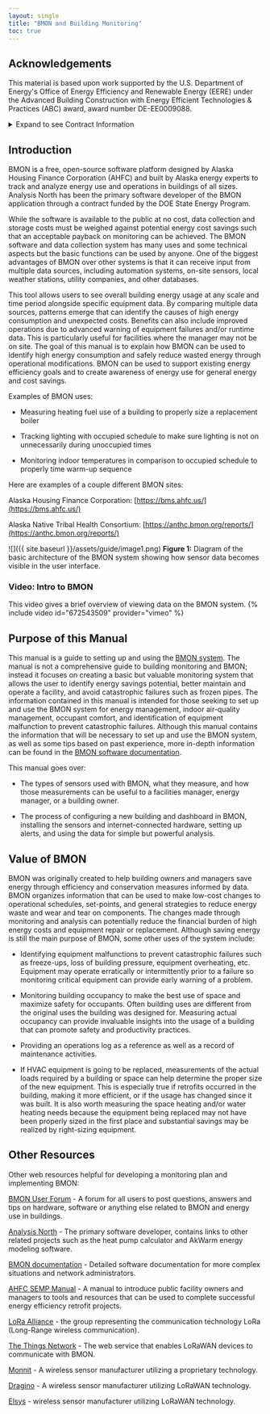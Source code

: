 ```yaml
---
layout: single
title: "BMON and Building Monitoring"
toc: true
---
```


## Acknowledgements

This material is based upon work supported by the U.S. Department of
Energy\'s Office of Energy Efficiency and Renewable Energy (EERE) under
the Advanced Building Construction with Energy Efficient Technologies &
Practices (ABC) award, award number DE-EE0009088.

<details markdown="1">
<summary>Expand to see Contract Information</summary>

This manual was created under a contract with Analysis North over the
Alaska state fiscal years 2021 and 2022. Many thanks to Ben Loeffler
(Loeffler Engineering) for editing this manual.

This is the text used to create this section:

    <details markdown="1">
    <summary>Contract Information</summary>

    This manual was created under a contract with Analysis North
    over the Alaska state fiscal years 2021 and 2022. Many thanks
    to Ben Loeffler (Loeffler Engineering) for editing this manual.
    </details>

The blank line after the `<summary>` line is needed.

</details>

## Introduction

BMON is a free, open-source software platform designed by Alaska Housing
Finance Corporation (AHFC) and built by Alaska energy experts to track
and analyze energy use and operations in buildings of all sizes.
Analysis North has been the primary software developer of the BMON
application through a contract funded by the DOE State Energy Program.

While the software is available to the public at no cost, data
collection and storage costs must be weighed against potential energy
cost savings such that an acceptable payback on monitoring can be
achieved. The BMON software and data collection system has many uses and
some technical aspects but the basic functions can be used by anyone.
One of the biggest advantages of BMON over other systems is that it can
receive input from multiple data sources, including automation systems,
on-site sensors, local weather stations, utility companies, and other
databases.

This tool allows users to see overall building energy usage at any scale
and time period alongside specific equipment data. By comparing multiple
data sources, patterns emerge that can identify the causes of high
energy consumption and unexpected costs. Benefits can also include
improved operations due to advanced warning of equipment failures and/or
runtime data. This is particularly useful for facilities where the
manager may not be on site. The goal of this manual is to explain how
BMON can be used to identify high energy consumption and safely reduce
wasted energy through operational modifications. BMON can be used to
support existing energy efficiency goals and to create awareness of
energy use for general energy and cost savings.

Examples of BMON uses:

-   Measuring heating fuel use of a building to properly size a replacement boiler

-   Tracking lighting with occupied schedule to make sure lighting is not on unnecessarily during unoccupied times

-   Monitoring indoor temperatures in comparison to occupied schedule to properly time warm-up sequence

Here are examples of a couple different BMON sites:

Alaska Housing Finance Corporation:
[https://bms.ahfc.us/](https://bms.ahfc.us/)

Alaska Native Tribal Health Consortium:
[https://anthc.bmon.org/reports/](https://anthc.bmon.org/reports/)

![]({{ site.baseurl }}/assets/guide/image1.png)
**Figure 1:** Diagram of the basic architecture of the BMON system showing how sensor data becomes visible in the user interface.

### Video: Intro to BMON
This video gives a brief overview of viewing data on the BMON system.
{% include video id="672543509" provider="vimeo" %}

## Purpose of this Manual

This manual is a guide to setting up and using the [BMON
system](https://bms.ahfc.us/reports/?select_org=0&select_group=0&select_bldg=2&select_chart=0&select_sensor=680).
The manual is not a comprehensive guide to building monitoring and BMON;
instead it focuses on creating a basic but valuable monitoring system
that allows the user to identify energy savings potential, better
maintain and operate a facility, and avoid catastrophic failures such as
frozen pipes. The information contained in this manual is intended for
those seeking to set up and use the BMON system for energy management,
indoor air-quality management, occupant comfort, and identification of
equipment malfunction to prevent catastrophic failures. Although this
manual contains the information that will be necessary to set up and use
the BMON system, as well as some tips based on past experience, more
in-depth information can be found in the [BMON software
documentation](https://bmon-documentation.readthedocs.io/en/latest/user-introduction.html).

This manual goes over:

- The types of sensors used with BMON, what they measure, and how those measurements can be useful to a facilities manager, energy manager, or a building owner.

- The process of configuring a new building and dashboard in BMON, installing the sensors and internet-connected hardware, setting up alerts, and using the data for simple but powerful analysis.

## Value of BMON

BMON was originally created to help building owners and managers save
energy through efficiency and conservation measures informed by data.
BMON organizes information that can be used to make low-cost changes to
operational schedules, set-points, and general strategies to reduce
energy waste and wear and tear on components. The changes made through
monitoring and analysis can potentially reduce the financial burden of
high energy costs and equipment repair or replacement. Although saving
energy is still the main purpose of BMON, some other uses of the system
include:

-   Identifying equipment malfunctions to prevent catastrophic failures
    such as freeze-ups, loss of building pressure, equipment
    overheating, etc. Equipment may operate erratically or
    intermittently prior to a failure so monitoring critical equipment
    can provide early warning of a problem.

-   Monitoring building occupancy to make the best use of space and
    maximize safety for occupants. Often building uses are different
    from the original uses the building was designed for. Measuring
    actual occupancy can provide invaluable insights into the usage of
    a building that can promote safety and productivity practices.

-   Providing an operations log as a reference as well as a record of
    maintenance activities.

-   If HVAC equipment is going to be replaced, measurements of the
    actual loads required by a building or space can help determine
    the proper size of the new equipment. This is especially true if
    retrofits occurred in the building, making it more efficient, or
    if the usage has changed since it was built. It is also worth
    measuring the space heating and/or water heating needs because the
    equipment being replaced may not have been properly sized in the
    first place and substantial savings may be realized by
    right-sizing equipment.

## Other Resources

Other web resources helpful for developing a monitoring plan and
implementing BMON:

[BMON User Forum](https://forum.bmon.org/) - A forum for
all users to post questions, answers and tips on hardware, software or
anything else related to BMON and energy use in buildings.

[Analysis North](http://www.analysisnorth.com/) - The
primary software developer, contains links to other related projects
such as the heat pump calculator and AkWarm energy modeling software.

[BMON documentation](https://bmon-documentation.readthedocs.io/en/latest/) - Detailed software documentation for more complex situations and network administrators.

[AHFC SEMP Manual](https://www.ahfc.us/application/files/9414/5193/2592/SEMP-Master_Manual_FINAL_AHFC_12.31.15.pdf) - A manual to introduce public facility owners and managers to tools and
resources that can be used to complete successful energy efficiency
retrofit projects.

[LoRa Alliance](https://lora-alliance.org/?gclid=CjwKCAiA9vOABhBfEiwATCi7GLt4J4GiNHHCqJsDrNvlfHuLOuvDYP5YykZtjRnmmy6ssL1ra7BzpxoCu3YQAvD_BwE) - the group representing the communication technology LoRa (Long-Range wireless communication).

[The Things Network](https://www.thethingsnetwork.org/) -
The web service that enables LoRaWAN devices to communicate with BMON.

[Monnit](https://www.monnit.com/) - A wireless sensor
manufacturer utilizing a proprietary technology.

[Dragino](https://www.dragino.com/) - A wireless sensor
manufacturer utilizing LoRaWAN technology.

[Elsys](https://www.elsys.se/en/) - wireless sensor
manufacturer utilizing LoRaWAN technology.

